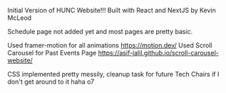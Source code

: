 Initial Version of HUNC Website!!!
Built with React and NextJS by Kevin McLeod 

Schedule page not added yet and most pages are pretty basic. 

Used framer-motion for all animations https://motion.dev/ 
Used Scroll Carousel for Past Events Page https://asif-jalil.github.io/scroll-carousel-website/ 

CSS implemented pretty messily, cleanup task for future Tech Chairs if I don't get around to it haha o7